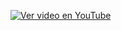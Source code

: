 


[![Ver video en YouTube](https://img.youtube.com/vi/VIDEO_ID/0.jpg)](https://www.youtube.com/watch?v=V-ulCujiReM)


